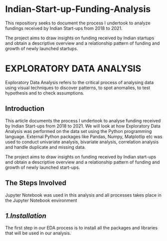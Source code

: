 # Indian-Start-up-Funding-Analysis
This repositiory seeks to document the process I undertook to analyze fundings received by Indian Start-ups from 2018 to 2021.

The project aims to draw insights on funding received by Indian startups and obtain a descriptive overview and a relationship pattern of funding and growth of newly launched startups.


# EXPLORATORY DATA ANALYSIS
Exploratory Data Analysis refers to the critical process of analysing data using visual techniques to discover patterns, to spot anomalies, to test hypothesis and to check assumptions. 

## Introduction

This article documents the process I undertook to analyse funding received by Indian Start-ups from 2018 to 2021. We will look at how Exploratory Data Analysis was performed on the data set using the Python programming language. External Python packages like Pandas, Numpy, Matplotlip etc was used to conduct univariate analysis, bivariate analysis, correlation analysis and handle duplicate and missing data.

The project aims to draw insights on funding received by Indian start-ups and obtain a descriptive overview and a relationship pattern of funding and growth of newly launched start-ups.


## The Steps Involved
Jupyter Notebook was used in this analysis and all processes takes place in the Jupyter Notebook environment

##  ***1.Installation***

The first step in our EDA process is to install all the packages and libraries that will be used in our analysis. 



